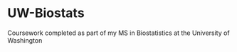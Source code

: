 # UW-Biostats
Coursework completed as part of my MS in Biostatistics at the University of Washington
